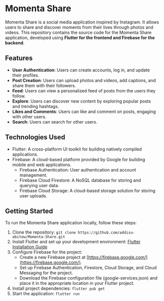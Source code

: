 # Momenta Share

Momenta Share is a social media application inspired by Instagram. It allows users to share and discover moments from their lives through photos and videos. This repository contains the source code for the Momenta Share application, developed using **Flutter for the frontend and Firebase for the backend**.

## Features

- **User Authentication**: Users can create accounts, log in, and update their profiles.
- **Post Creation**: Users can upload photos and videos, add captions, and share them with their followers.
- **Feed**: Users can view a personalized feed of posts from the users they follow.
- **Explore**: Users can discover new content by exploring popular posts and trending hashtags.
- **Likes and Comments**: Users can like and comment on posts, engaging with other users.
- **Search**: Users can search for other users.

## Technologies Used

- Flutter: A cross-platform UI toolkit for building natively compiled applications.
- Firebase: A cloud-based platform provided by Google for building mobile and web applications.
  - Firebase Authentication: User authentication and account management.
  - Firebase Cloud Firestore: A NoSQL database for storing and querying user data.
  - Firebase Cloud Storage: A cloud-based storage solution for storing user uploads.

## Getting Started

To run the Momenta Share application locally, follow these steps:

1. Clone the repository: `git clone https://github.com/addisu-abitew/Momenta-Share.git`
3. Install Flutter and set up your development environment: [Flutter Installation Guide](https://flutter.dev/docs/get-started/install)
4. Configure Firebase for the project:
   - Create a new Firebase project at [https://firebase.google.com/](https://firebase.google.com/).
   - Set up Firebase Authentication, Firestore, Cloud Storage, and Cloud Messaging for the project.
   - Download the Firebase configuration file (google-services.json) and place it in the appropriate location in your Flutter project.
5. Install project dependencies: `flutter pub get`
6. Start the application: `flutter run`
